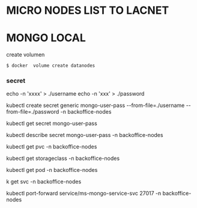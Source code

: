 # MICRO NODES LIST TO LACNET

# MONGO LOCAL

create volumen

    $ docker  volume create datanodes

### secret

echo -n 'xxxx' > ./username
echo -n 'xxx' > ./password


kubectl create secret generic mongo-user-pass --from-file=./username --from-file=./password -n backoffice-nodes

kubectl get secret mongo-user-pass

kubectl describe secret mongo-user-pass -n backoffice-nodes

 kubectl get pvc -n backoffice-nodes

 kubectl get storageclass -n backoffice-nodes

 kubectl get pod -n backoffice-nodes

 k get svc -n backoffice-nodes

 kubectl port-forward service/ms-mongo-service-svc 27017 -n backoffice-nodes
